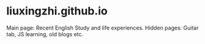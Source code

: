 # liuxingzhi.github.io

Main page: Recent English Study and life experiences.
Hidden pages: Guitar tab, JS learning, old blogs etc.
